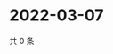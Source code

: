 # 2022-03-07

共 0 条

<!-- BEGIN WEIBO -->
<!-- 最后更新时间 Mon Mar 07 2022 18:16:03 GMT+0800 (China Standard Time) -->

<!-- END WEIBO -->
